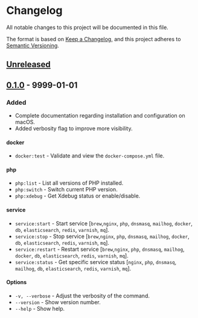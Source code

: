 # Changelog
All notable changes to this project will be documented in this file.

The format is based on [Keep a Changelog](https://keepachangelog.com/en/1.1.0/),
and this project adheres to [Semantic Versioning](https://semver.org/spec/v2.0.0.html).






## [Unreleased]



## [0.1.0] - 9999-01-01

### Added
- Complete documentation regarding installation and configuration on macOS.
- Added verbosity flag to improve more visibility.

#### docker
- `docker:test` - Validate and view the `docker-compose.yml` file.

#### php
- `php:list` - List all versions of PHP installed.
- `php:switch` - Switch current PHP version.
- `php:xdebug` - Get Xdebug status or enable/disable.

#### service
- `service:start` - Start service [`brew`,`nginx`, `php`, `dnsmasq`, `mailhog`, `docker`, `db`, `elasticsearch`, `redis`, `varnish`, `mq`].
- `service:stop` - Stop service [`brew`,`nginx`, `php`, `dnsmasq`, `mailhog`, `docker`, `db`, `elasticsearch`, `redis`, `varnish`, `mq`].
- `service:restart` - Restart service [`brew`,`nginx`, `php`, `dnsmasq`, `mailhog`, `docker`, `db`, `elasticsearch`, `redis`, `varnish`, `mq`].
- `service:status` - Get specific service status [`nginx`, `php`, `dnsmasq`, `mailhog`, `db`, `elasticsearch`, `redis`, `varnish`, `mq`].

#### Options
- `-v, --verbose` - Adjust the verbosity of the command.
- `--version` - Show version number.
- `--help` - Show help.







[Unreleased]: https://github.com/absolunet/pleaz/compare/0.1.0...HEAD
[0.1.0]:      https://github.com/absolunet/pleaz/releases/tag/0.1.0
